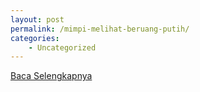 ```yaml
---
layout: post
permalink: /mimpi-melihat-beruang-putih/
categories:
    - Uncategorized
---
```


[Baca Selengkapnya](/07)